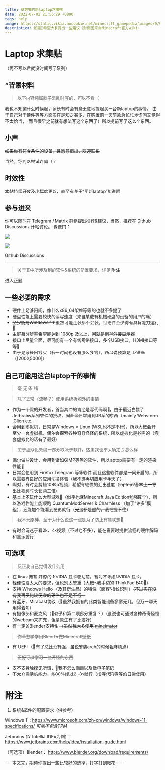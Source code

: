 ```yaml
---
title: 草方块的新laptop求推帖
date: 2022-07-02 21:56:29 +0800
tags: help
image: https://static.wikia.nocookie.net/minecraft_gamepedia/images/9/93/Grass_Block_JE7_BE6.png/revision/latest?cb=20200830143209
description: 如题🌚希望大家提出一些建议（封面图来自Minecraft官方wiki）
---
```

# Laptop 求集贴 

（再不写以后就没时间写了系列） 

## “背景材料
> 以下内容纯属脑子混乱时写的，可以不看（

我也不知道什么时候起，家长有时会有意无意地提起买一台新laptop的事情。
由于自己对于硬件等等方面实在是知之甚少，在购置前一天前急急忙忙地询问又觉得不太恰当，（而且很早之前就有想法写这个东西了）所以提前写了这么个东西。

## 小声
~~如果你有符合条件的设备，且愿意借出，欢迎联系~~

当然，你可以尝试诈骗（？

## 时效性
本帖持续开放及小幅度更新，直至有关于“买新laptop”的说明

## 参与进来
你可以随时在 Telegram / Matrix 群组提出推荐&建议，当然，推荐在 Github Discussions 开帖讨论。
传送门：

[![](https://img.shields.io/badge/Telegram-2CA5E0?style=for-the-badge&logo=telegram&logoColor=white)](https://t.me/+Sub0B3TJ_cXpVwZG)

[![](https://img.shields.io/badge/matrix-000000?style=for-the-badge&logo=Matrix&logoColor=white)](https://matrix.to/#/#grassblock-house:mozilla.org)

[Github Discussions](https://github.com/GrassBlock1/laptop-req/discussions/categories/general)

----
> 关于其中所涉及到的软件&系统的配置要求，详见 [附注](#附注)

进入正题
## 一些必要的需求
- 硬件上足够阳间，像什么x86_64架构等等的也就不多提了
- 硬盘性能上需要较快的读写速度（来自某载有机械硬盘的设备的用户的痛）
- ~~至少能用Windows™ 11~~虽然可能连装都不会装，但硬件至少得有具有能力运行🌚
- 主屏幕分辨率希望能达到 1080p 及以上，~~问就是懒得外接显示器~~
- 接口上尽量全面，尽可能有一个有线网络接口，多个USB接口，HDMI接口等等🌚
- 由于是家长出钱买（我一时间也没有那么多钱），所以说预算是 *尽量低* （[2000,5000]）
## 自己可能用这台laptop干的事情
> 毫 无 条 绪

> 除了正常（流畅？）使用系统~~折腾~~外的事情
- 作为一个假的开发者，首当其冲的肯定是写代码啊🤔，由于最近白嫖了Jetbrains系列软件的授权，因此会日常用到JB系的东西（mainly Webstorm ,Clion etc.
- 会用到虚拟机，日常是Windows × Linux ~~(WSL也不是不行)~~，所以大概会开至少一台虚拟机，偶尔会探索各种奇奇怪怪的系统，所以虚拟化是必需的（嵌套虚拟化的话有了最好）
> 至于虚拟化效能一部分取决于软件，这里我也不太确定会怎么样
- 偶尔做些设计，会用到诸如GIMP等等的软件，所以laptop需要有一定的渲染性能🌚
- 日常会使用到 Firefox Telegram 等等软件 而且这些软件都是一同开启的，所以需要有良好的应用切换体验~~（我不想再切应用卡半天了）~~
- 啊对，有时会剪辑1080p视频，希望有较快的汇出速度（~~laptop2基本上一导出比视频时长长两三倍~~）
- 基本上不玩什么大型游戏🌚（似乎也就Minecraft Java Edition勉强算个），所以游戏性能上能顺跑 QuantumModServer & Charmless （加了“许多”模组），还能加个能看到光影就行（~~光追都是虚的，我把握不住~~）
> 我不玩原神，至于为什么说这一点是为了防止有端联想🌚
- 有时会沉迷于看2k、4k视频（不过也不多），能在需要时提供流畅的硬件解码和显示就行
## 可选项
> 反正我自己觉得没什么用
- 在 linux 拥有 开源的 NVIDIA 显卡驱动前，暂时不考虑NVIDIA 显卡。
- 轻便性没太大的要求，但也别太笨重（大概≤我手边的 ThinkPad E40🌚）
- 支持 Windows Hello （及其衍生品）的特性（面容/指纹识别）~~（不过实在没有我再买比较便宜的硬件也不是不行）~~
- 有蓝牙、Miracast协议（🌚虽然我拥有的此类智能设备寥寥无几，但万一哪天用得着呢）
- 有摄像头和麦克风（🤔似乎和第二项部分重复？）（虽说也可通过各种奇奇怪怪的webcam来扩充，但是原生有了比较好）
- 有一定的Blender支持性 ~~（虽然我大多使用 [mineimator](https://www.mineimator.com/download)~~
> ~~你草想学学用Blender做Minecraft壁纸~~
- 有 UEFI （🌚有了总比没有强，虽说安装arch的时候会麻烦点）
> ~~正好可以学习一些奇怪的东西~~
- 支不支持触摸无所谓，🌚我不怎么画画以及做电子笔记
- 不太介意续航能力，能80%撑过2~3h就行（指写代码等等的日常使用）

# 附注
1. 系统&软件的配置要求（供参考）

Windows 11 : https://www.microsoft.com/zh-cn/windows/windows-11-specifications/
_可能不包含TPM_

Jetbrains (以 IntelliJ IDEA为例) ： https://www.jetbrains.com/help/idea/installation-guide.html

（可选项）Blender： https://www.blender.org/download/requirements/

--- 本文完，期待你提出一些比较好的选择，~~打字打到眼花~~ ---
